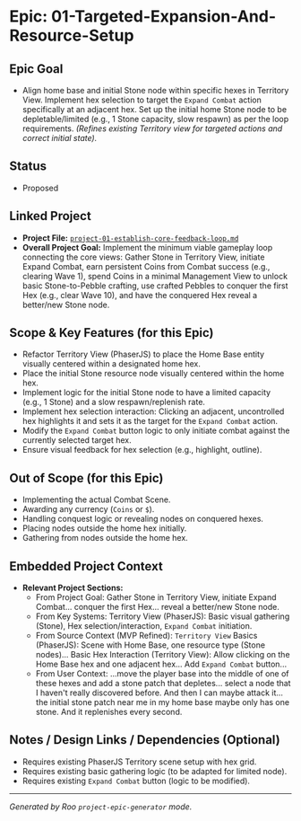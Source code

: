 # Epic: 01-Targeted-Expansion-And-Resource-Setup

## Epic Goal

*   Align home base and initial Stone node within specific hexes in Territory View. Implement hex selection to target the `Expand Combat` action specifically at an adjacent hex. Set up the initial home Stone node to be depletable/limited (e.g., 1 Stone capacity, slow respawn) as per the loop requirements. *(Refines existing Territory view for targeted actions and correct initial state).*

## Status

*   Proposed

## Linked Project

*   **Project File:** [`project-01-establish-core-feedback-loop.md`](../project-01-establish-core-feedback-loop.md)
*   **Overall Project Goal:** Implement the minimum viable gameplay loop connecting the core views: Gather Stone in Territory View, initiate Expand Combat, earn persistent Coins from Combat success (e.g., clearing Wave 1), spend Coins in a minimal Management View to unlock basic Stone-to-Pebble crafting, use crafted Pebbles to conquer the first Hex (e.g., clear Wave 10), and have the conquered Hex reveal a better/new Stone node.

## Scope & Key Features (for this Epic)

*   Refactor Territory View (PhaserJS) to place the Home Base entity visually centered within a designated home hex.
*   Place the initial Stone resource node visually centered within the home hex.
*   Implement logic for the initial Stone node to have a limited capacity (e.g., 1 Stone) and a slow respawn/replenish rate.
*   Implement hex selection interaction: Clicking an adjacent, uncontrolled hex highlights it and sets it as the target for the `Expand Combat` action.
*   Modify the `Expand Combat` button logic to only initiate combat against the currently selected target hex.
*   Ensure visual feedback for hex selection (e.g., highlight, outline).

## Out of Scope (for this Epic)

*   Implementing the actual Combat Scene.
*   Awarding any currency (`Coins` or `$`).
*   Handling conquest logic or revealing nodes on conquered hexes.
*   Placing nodes outside the home hex initially.
*   Gathering from nodes outside the home hex.

## Embedded Project Context

*   **Relevant Project Sections:**
    *   From Project Goal: Gather Stone in Territory View, initiate Expand Combat... conquer the first Hex... reveal a better/new Stone node.
    *   From Key Systems: Territory View (PhaserJS): Basic visual gathering (Stone), Hex selection/interaction, `Expand Combat` initiation.
    *   From Source Context (MVP Refined): `Territory View` Basics (PhaserJS): Scene with Home Base, one resource type (Stone nodes)... Basic Hex Interaction (Territory View): Allow clicking on the Home Base hex and one adjacent hex... Add `Expand Combat` button...
    *   From User Context: ...move the player base into the middle of one of these hexes and add a stone patch that depletes... select a node that I haven't really discovered before. And then I can maybe attack it... the initial stone patch near me in my home base maybe only has one stone. And it replenishes every second.

## Notes / Design Links / Dependencies (Optional)

*   Requires existing PhaserJS Territory scene setup with hex grid.
*   Requires existing basic gathering logic (to be adapted for limited node).
*   Requires existing `Expand Combat` button (logic to be modified).

---
*Generated by Roo `project-epic-generator` mode.*